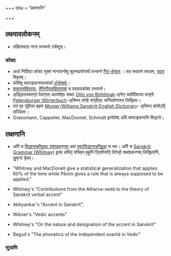 +++
title = "प्रमाणानि"

+++

## लक्ष्यावलोकनम्
- संहितापाठा नाना लभ्यन्ते ऽन्वेष्टुम्।

### कोशाः
- अधो निर्दिष्टा कोशाः मुक्तं नानायन्त्रेषु सुलभप्रयोगार्थं लभ्यन्ते [गिट्-क्षेत्रात्](https://github.com/indic-dict/) ।  तत् स्थापनं सरलम्, [यदत्र](https://sanskrit-coders.github.io/dictionaries/offline/Stardict/) विवृतम्।
- को꣡शेषु स्वराङ्कनव्यत्यासा꣡ [अ꣡त्रोक्ताः꣡](https://github.com/sanskrit-lexicon/csl-ldev/issues/7#issuecomment-1044738582)। 
- [शकलसंहितायाः](https://github.com/indic-dict/stardict-sanskrit-kAvya/tree/master/rv-padasvara-dev), [तैत्तिरीयसंहितायाश्](https://github.com/indic-dict/stardict-sanskrit-kAvya/tree/master/kyv-ts-padasvara) च पदपाठकोशा लभ्यन्ते।
- अ॒ङ्कि॒तस्व॑राणां॒ वेदा॑ना॒म् अल्प॑शेषाः॒ शब्दाः॑ [Otto von Böhtlingk](https://en.wikipedia.org/wiki/Otto_von_B%C3%B6htlingk)-अ॒नेन॒ त्रयो॑विंशत्या वत्स॒रैः [Petersburger Wörterbuch](https://www.sanskrit-lexicon.uni-koeln.de/scans/PWGScan/2020/web/index.php)-अ॒स्मिन् कोशे॒ संगृ॑हीताः॒ सनि॑दर्शनाश्च लिखि॒ताः। 
- तत॑ ए॒व गृ॑ही॒त्वा ब॒हवः॑ [Monier-Williams Sanskrit-English Dictionary](https://www.sanskrit-lexicon.uni-koeln.de/scans/MWScan/2020/web/index.php)- अ॒स्मिन् कोशेऽपि॒ सञ्चि॑ताः।
- Grassmann, Cappeller, MacDonnel, Schmidt इत्येतेष्व् अपि स्वराङ्कनानि विद्यन्ते।

  
## लक्षणानि
- अपि॑ च [सिद्धान्तकौमु॒द्याः स्व॑रप्रकर॒णम्](https://drdhaval2785.github.io/siddhantakaumudi/#SK3650) अथ॑ [स्वरसिद्धान्तचन्द्रि॒का](https://archive.org/details/Svara-Siddhanta-Chandrika-Of-Srinivasa-Yajva-Sivaramakrishna-Sastri-1936-Annamalai-University) च स्तः। अपि॑ च [Sanskrit Grammar (Whitney)](https://en.wikisource.org/wiki/Sanskrit_Grammar_(Whitney)) इ॒दम् अ॑स्ति॒ यस्मि॒न् ब॒हूनि॑ नि॒दर्श॑नानि॒ वेदे॑भ्यो॒ यथा॑प्रकरणम् लिखि॒तानि॑, सु॒मृग्यं॑ चे॒दम्।

- "Whitney and MacDonell give a statistical generalization that applies 60% of the time while Pā́ṇini gives a rule that is always supposed to be applied."
-  Whitney's "Contributions from the Atharva-vedá to the theory of Sanskrit verbal accent"
- Abhyankar's "Accent in Sanskrit",  
- Wikner's "Vedic accents"
- Whitney's "On the nature and designation of the accent in Sanskrit"
- Beguš's "The phonetics of the independent svaritá in Vedic"

### सूत्राणि
<div class="spreadsheet" src="../svara-sUtrANi.toml" fullHeightWithRowsPerScreen=8></div>